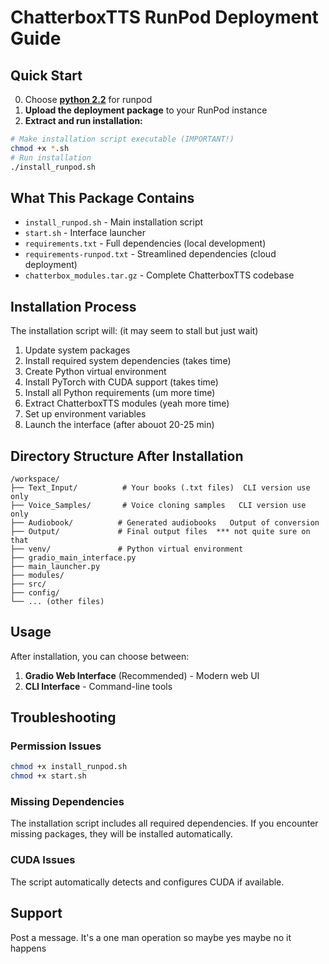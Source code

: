 # ChatterboxTTS RunPod Deployment Guide

## Quick Start

0. Choose **<u>python 2.2</u>** for runpod
1. **Upload the deployment package** to your RunPod instance
2. **Extract and run installation:**

```bash
# Make installation script executable (IMPORTANT!)
chmod +x *.sh
# Run installation
./install_runpod.sh
```

## What This Package Contains

- `install_runpod.sh` - Main installation script
- `start.sh` - Interface launcher
- `requirements.txt` - Full dependencies (local development)
- `requirements-runpod.txt` - Streamlined dependencies (cloud deployment)
- `chatterbox_modules.tar.gz` - Complete ChatterboxTTS codebase

## Installation Process

The installation script will: (it may seem to stall but just wait)

1. Update system packages
2. Install required system dependencies (takes time)
3. Create Python virtual environment
4. Install PyTorch with CUDA support (takes time)
5. Install all Python requirements (um more time)
6. Extract ChatterboxTTS modules (yeah more time)
7. Set up environment variables
8. Launch the interface   (after abouot 20-25 min)

## Directory Structure After Installation

```
/workspace/
├── Text_Input/          # Your books (.txt files)  CLI version use only
├── Voice_Samples/       # Voice cloning samples   CLI version use only
├── Audiobook/          # Generated audiobooks   Output of conversion
├── Output/             # Final output files  *** not quite sure on that
├── venv/               # Python virtual environment
├── gradio_main_interface.py
├── main_launcher.py
├── modules/
├── src/
├── config/
└── ... (other files)
```

## Usage

After installation, you can choose between:

1. **Gradio Web Interface** (Recommended) - Modern web UI
2. **CLI Interface** - Command-line tools

## Troubleshooting

### Permission Issues

```bash
chmod +x install_runpod.sh
chmod +x start.sh
```

### Missing Dependencies

The installation script includes all required dependencies. If you encounter missing packages, they will be installed automatically.

### CUDA Issues

The script automatically detects and configures CUDA if available.

## Support

Post a message. It's a one man operation so maybe yes maybe no it happens